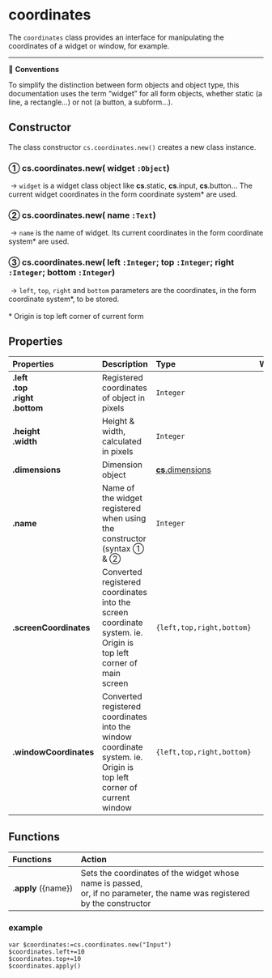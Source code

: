 # coordinates

The `coordinates` class provides an interface for manipulating the coordinates of a widget or window, for example.

<hr>
📌 <b>Conventions</b>

To simplify the distinction between form objects and object type, this documentation uses the term “widget” for all form objects, whether static (a line, a rectangle…) or not (a button, a subform…).
<br>

## <a name="Constructor">Constructor</a>

The class constructor `cs.coordinates.new()` creates a new class instance.

### ① cs.coordinates.new( widget `:Object`)

 → `widget` is a widget class object like **cs**.static, **cs**.input, **cs**.button… The current widget coordinates in the form coordinate system\* are used.

### ② cs.coordinates.new( name `:Text`)

 → `name` is the name of widget. Its current coordinates in the form coordinate system\* are used.

### ③ cs.coordinates.new( left `:Integer`; top `:Integer`; right `:Integer`; bottom `:Integer`)

 → `left`, `top`, `right` and `bottom` parameters are the coordinates, in the form coordinate system\*, to be stored.
  
<br>
<br> 
\* Origin is top left corner of current form

## <a name="Properties">Properties</a>

|Properties|Description|Type|Writable|
|:----------|:-----------|:-----------|:-----------:| 
|**.left**<br>**.top**<br>**.right**<br>**.bottom** | Registered coordinates of object in pixels| `Integer` |<font color="green">✓</font>
|**.height**<br>**.width**| Height & width, calculated in pixels | `Integer` |<font color="red">x</font>
|**.dimensions**| Dimension object | [**cs**.dimensions](dimensions.md) |<font color="red">x</font>
|**.name**| Name of the widget registered when using the constructor (syntax ① & ② | `Integer` |<font color="red">x</font>
|**.screenCoordinates**| Converted registered coordinates into the screen coordinate system. ie. Origin is top left corner of main screen | `{left,top,right,bottom}` |<font color="red">x</font>
|**.windowCoordinates**| Converted registered coordinates into the window coordinate system. ie. Origin is top left corner of current window | `{left,top,right,bottom}` |<font color="red">x</font>

## <a name="Functions">Functions</a>

| Functions | Action |
|:-------- |:------ | 
|.**apply** ({name}) | Sets the coordinates of the widget whose name is passed, <br>or, if no parameter, the name was registered by the constructor |

### example

```4d
var $coordinates:=cs.coordinates.new("Input")$coordinates.left+=10$coordinates.top+=10$coordinates.apply()
```
